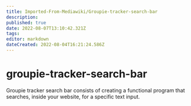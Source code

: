 ```yaml
---
title: Imported-From-Mediawiki/Groupie-tracker-search-bar
description: 
published: true
date: 2022-08-07T13:10:42.321Z
tags: 
editor: markdown
dateCreated: 2022-08-04T16:21:24.586Z
---
```


# groupie-tracker-search-bar
Groupie tracker search bar consists of creating a functional program
that searches, inside your website, for a specific text input.

